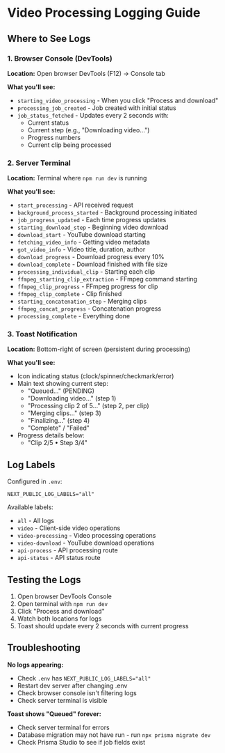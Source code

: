 # Video Processing Logging Guide

## Where to See Logs

### 1. Browser Console (DevTools)
**Location:** Open browser DevTools (F12) → Console tab

**What you'll see:**
- `starting_video_processing` - When you click "Process and download"
- `processing_job_created` - Job created with initial status
- `job_status_fetched` - Updates every 2 seconds with:
  - Current status
  - Current step (e.g., "Downloading video...")
  - Progress numbers
  - Current clip being processed

### 2. Server Terminal
**Location:** Terminal where `npm run dev` is running

**What you'll see:**
- `start_processing` - API received request
- `background_process_started` - Background processing initiated
- `job_progress_updated` - Each time progress updates
- `starting_download_step` - Beginning video download
- `download_start` - YouTube download starting
- `fetching_video_info` - Getting video metadata
- `got_video_info` - Video title, duration, author
- `download_progress` - Download progress every 10%
- `download_complete` - Download finished with file size
- `processing_individual_clip` - Starting each clip
- `ffmpeg_starting_clip_extraction` - FFmpeg command starting
- `ffmpeg_clip_progress` - FFmpeg progress for clip
- `ffmpeg_clip_complete` - Clip finished
- `starting_concatenation_step` - Merging clips
- `ffmpeg_concat_progress` - Concatenation progress
- `processing_complete` - Everything done

### 3. Toast Notification
**Location:** Bottom-right of screen (persistent during processing)

**What you'll see:**
- Icon indicating status (clock/spinner/checkmark/error)
- Main text showing current step:
  - "Queued..." (PENDING)
  - "Downloading video..." (step 1)
  - "Processing clip 2 of 5..." (step 2, per clip)
  - "Merging clips..." (step 3)
  - "Finalizing..." (step 4)
  - "Complete" / "Failed"
- Progress details below:
  - "Clip 2/5 • Step 3/4"

## Log Labels

Configured in `.env`:
```
NEXT_PUBLIC_LOG_LABELS="all"
```

Available labels:
- `all` - All logs
- `video` - Client-side video operations
- `video-processing` - Video processing operations
- `video-download` - YouTube download operations
- `api-process` - API processing route
- `api-status` - API status route

## Testing the Logs

1. Open browser DevTools Console
2. Open terminal with `npm run dev`
3. Click "Process and download"
4. Watch both locations for logs
5. Toast should update every 2 seconds with current progress

## Troubleshooting

**No logs appearing:**
- Check `.env` has `NEXT_PUBLIC_LOG_LABELS="all"`
- Restart dev server after changing .env
- Check browser console isn't filtering logs
- Check server terminal is visible

**Toast shows "Queued" forever:**
- Check server terminal for errors
- Database migration may not have run - run `npx prisma migrate dev`
- Check Prisma Studio to see if job fields exist
